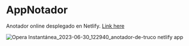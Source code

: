 # AppNotador
Anotador online desplegado en Netlify. [Link here](https://appnotador.netlify.app/)

![Opera Instantánea_2023-06-30_122940_anotador-de-truco netlify app](https://github.com/oyham/anotador-de-truco/assets/97111287/fce32072-dbe0-47eb-b2e3-28ce90ecb459)
